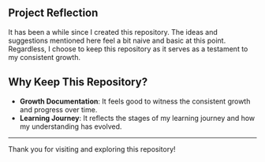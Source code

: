 
## Project Reflection

It has been a while since I created this repository. The ideas and suggestions mentioned here feel a bit naive and basic at this point. Regardless, I choose to keep this repository as it serves as a testament to my consistent growth.

## Why Keep This Repository?

- **Growth Documentation**: It feels good to witness the consistent growth and progress over time.
- **Learning Journey**: It reflects the stages of my learning journey and how my understanding has evolved.

---

Thank you for visiting and exploring this repository!
